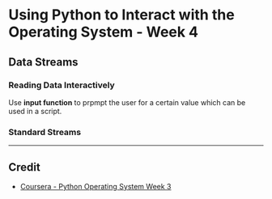 # Using Python to Interact with the Operating System - Week 4

## Data Streams
### Reading Data Interactively
Use **input function** to prpmpt the user for a certain value which can be used in a script.

### Standard Streams

---

## Credit
* [Coursera - Python Operating System Week 3](https://www.coursera.org/learn/python-operating-system/home/week/3)